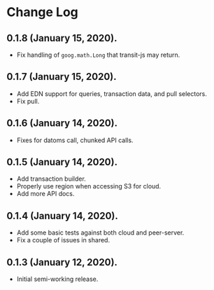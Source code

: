 # Change Log

## 0.1.8 (January 15, 2020).

* Fix handling of `goog.math.Long` that transit-js may return.

## 0.1.7 (January 15, 2020).

* Add EDN support for queries, transaction data, and pull selectors.
* Fix pull.

## 0.1.6 (January 14, 2020).

* Fixes for datoms call, chunked API calls.

## 0.1.5 (January 14, 2020).

* Add transaction builder.
* Properly use region when accessing S3 for cloud.
* Add more API docs.

## 0.1.4 (January 14, 2020).

* Add some basic tests against both cloud and peer-server.
* Fix a couple of issues in shared.

## 0.1.3 (January 12, 2020).

* Initial semi-working release.